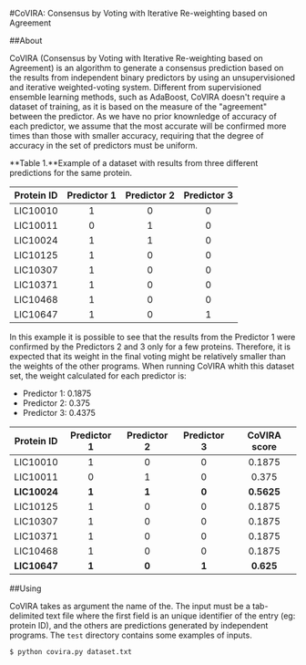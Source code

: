 #CoVIRA: Consensus by Voting with Iterative Re-weighting based on Agreement

##About

CoVIRA (Consensus by Voting with Iterative Re-weighting based on  Agreement) is an algorithm to generate a consensus prediction based on the results from independent binary predictors by using an unsupervisioned and iterative weighted-voting system. Different from supervisioned ensemble learning methods, such as AdaBoost, CoVIRA doesn't require a dataset of training, as it is based on the measure of the "agreement" between the predictor. As we have no prior knownledge of accuracy of each predictor, we assume that the most accurate will be confirmed more times than those with smaller accuracy, requiring that the degree of accuracy in the set of predictors must be uniform. 

**Table 1.**Example of a dataset with results from three different predictions for the same protein. 

|Protein ID | Predictor 1 | Predictor 2 | Predictor 3 |
|:---------:|:-----------:|:-----------:|:-----------:|
|LIC10010   |	          1 |           0 |           0 |
|LIC10011   |	          0 |           1 |           0 |
|LIC10024	  |           1 |           1 |           0 |
|LIC10125   |           1 |           0 |           0 |
|LIC10307   |           1 |           0 |           0 |
|LIC10371   |           1 |           0 |           0 |
|LIC10468   |           1 |           0 |           0 |
|LIC10647   |           1 |           0 |           1 |


In this example it is possible to see that the results from the Predictor 1 were confirmed by the Predictors 2 and 3 only for a few proteins. Therefore, it is expected that its weight in the final voting might be relatively smaller than the weights of the other programs. When running CoVIRA whith this dataset set, the weight calculated for each predictor is:

- Predictor 1: 0.1875
- Predictor 2: 0.375
- Predictor 3: 0.4375

|Protein ID  | Predictor 1 | Predictor 2 | Predictor 3 | CoVIRA score |
|:----------:|:-----------:|:-----------:|:-----------:|:------------:|
|LIC10010    |	         1 |           0 |           0 | 0.1875       |
|LIC10011    |	         0 |           1 |           0 | 0.375        |
|**LIC10024**|        **1**|        **1**|        **0**|**0.5625**    |
|LIC10125    |           1 |           0 |           0 | 0.1875       |
|LIC10307    |           1 |           0 |           0 | 0.1875       |
|LIC10371    |           1 |           0 |           0 | 0.1875       |
|LIC10468    |           1 |           0 |           0 | 0.1875       |
|**LIC10647**|        **1**|        **0**|        **1**|**0.625**     |

##Using

CoVIRA takes as argument the name of the. The input must be a tab-delimited text file where the first field is an unique identifier of the entry (eg: protein ID), and the others are predictions generated by independent programs. The `test` directory contains some examples of inputs. 

`$ python covira.py dataset.txt`
